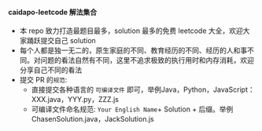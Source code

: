 #### caidapo-leetcode 解法集合
- 本 repo 致力打造最题目最多，solution 最多的免费 leetcode 大全，欢迎大家踊跃提交自己 solution 
- 每个人都是独一无二的，原生家庭的不同、教育经历的不同、经历的人和事不同。对问题的看法自然有不同，这里不追求极致的执行用时和内存消耗，欢迎分享自己不同的看法
- 提交 PR 的`规范`:
  - 直接提交各种语言的 `可编译文件` 即可，举例Java，Python，JavaScript：XXX.java，YYY.py，ZZZ.js
  - 可编译文件命名规范: `Your English Name`+ Solution + 后缀。举例 ChasenSolution.java，JackSolution.js

